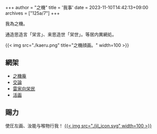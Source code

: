 +++
author = "之機"
title = '我事'
date = 2023-11-10T14:42:13+09:00
archives = ["125a/7"]
+++

我為之機。

通造思造言「栄言」、来思造世「栄世」。等居内異網処。

{{< img src="./kaeru.png" title="之機顔画。" width=100 >}}

## 網架

* [之機庵](https://kaeru2193.net)
* [交論](https://twitter.com/kaeru2193)
* [雷家向栄民](https://discord.gg/tHhA4bBYap)
* [活画](https://youtube.com/channel/UCohJlUTohjjcikJPD7b2mdA)

## 賜力

使圧左画、汝能与喉物行我！
[{{< img src="./jil_icon.svg" width=100 >}}](https://www.buymeacoffee.com/kaeru2193)